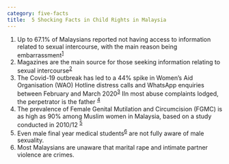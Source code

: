 ```yaml
---
category: five-facts
title:  5 Shocking Facts in Child Rights in Malaysia
---
```


1.  Up to 67.1% of Malaysians reported not having access to information related to sexual intercourse, with the main reason being embarrassment<sup><a href='#fn-1'>1</a></sup> 
2.  Magazines are the main source for those seeking information relating to sexual intercourse<sup><a href='#fn-2'>2</a></sup> 
3.  The Covid-19 outbreak has led to a 44% spike in Women’s Aid Organisation (WAO) Hotline distress calls and WhatsApp enquiries between February and March 2020<sup><a href='#fn-3'>3</a></sup> IIn most abuse complaints lodged, the perpetrator is the father <sup><a href='#fn-4'>4</a></sup>
4.  The prevalence of Female Genital Mutilation and Circumcision (FGMC) is as high as 90% among Muslim women in Malaysia, based on a study conducted in 2010/12 <sup><a href='#fn-5'>5</a></sup>
5.  Even male final year medical students<sup><a href='#fn-6'>6</a></sup> are not fully aware of male sexuality.
6.  Most Malaysians are unaware that marital rape and intimate partner violence are crimes. 




